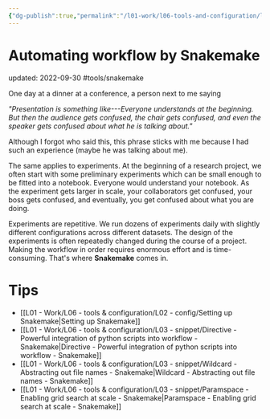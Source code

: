 ```yaml
---
{"dg-publish":true,"permalink":"/l01-work/l06-tools-and-configuration/l01-tools/snakemake-workflow-management/","dgPassFrontmatter":true}
---
```



# Automating workflow by Snakemake
updated: 2022-09-30
#tools/snakemake

One day at a dinner at a conference, a person next to me saying 

*"Presentation is something like---Everyone understands at the beginning. But then the audience gets confused, the chair gets confused,  and even the speaker gets confused about what he is talking about."*

Although I forgot who said this, this phrase sticks with me because I had such an experience (maybe he was talking about me). 

The same applies to experiments. At the beginning of a research project, we often start with some preliminary experiments which can be small enough to be fitted into a notebook. Everyone would understand your notebook. As the experiment gets larger in scale, your collaborators get confused, your boss gets confused, and eventually, you get confused about what you are doing. 

Experiments are repetitive. We run dozens of experiments daily with slightly different configurations across different datasets. The design of the experiments is often repeatedly changed during the course of a project. Making the workflow in order requires enormous effort and is time-consuming. That's where **Snakemake** comes in.  

# Tips
- [[L01 - Work/L06 - tools & configuration/L02 - config/Setting up Snakemake\|Setting up Snakemake]]
- [[L01 - Work/L06 - tools & configuration/L03 - snippet/Directive - Powerful integration of python scripts into workflow - Snakemake\|Directive - Powerful integration of python scripts into workflow - Snakemake]]
- [[L01 - Work/L06 - tools & configuration/L03 - snippet/Wildcard - Abstracting out file names - Snakemake\|Wildcard - Abstracting out file names - Snakemake]]
- [[L01 - Work/L06 - tools & configuration/L03 - snippet/Paramspace - Enabling grid search at scale - Snakemake\|Paramspace - Enabling grid search at scale - Snakemake]]
